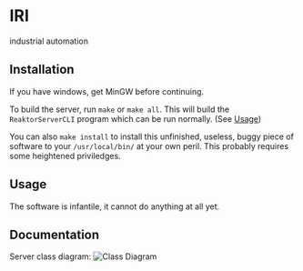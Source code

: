 IRI
===

industrial automation

Installation
------------
If you have windows, get MinGW before continuing.

To build the server, run `make` or `make all`. This will build the `ReaktorServerCLI` program which can be run normally. (See [Usage](#usage))

You can also `make install` to install this unfinished, useless, buggy piece of software to your `/usr/local/bin/` at your own peril. This probably requires some heightened priviledges.

Usage
-----
The software is infantile, it cannot do anything at all yet.

Documentation
-------------
Server class diagram:
![Class Diagram](http://oege.ie.hva.nl/~alb001/iri/docs/reaktorserver.png)
